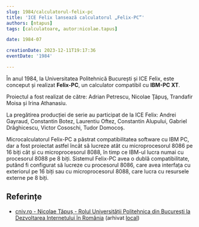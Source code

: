```yaml
---
slug: 1984/calculatorul-felix-pc
title: 'ICE Felix lansează calculatorul „Felix-PC”'
authors: [ntapus]
tags: [calculatoare, autor:nicolae.tapus]

date: 1984-07

creationDate: 2023-12-11T19:17:36
eventDate: '1984'

---
```


În anul 1984, la Universitatea Politehnică București și ICE Felix,
este conceput și realizat **Felix-PC**, un calculator compatibil
cu **IBM-PC XT**.

<!-- truncate -->

Proiectul a fost realizat de către: Adrian Petrescu, Nicolae Ţăpuş, Trandafir Moisa și Irina Athanasiu.

La pregătirea producției de serie au participat de la ICE Felix: Andrei Gayraud, Constantin Botez, Laurentiu Oftez, Constantin Alupului, Gabriel Drăghicescu, Victor Cososchi, Tudor Domocoș.

Microcalculatorul Felix-PC a păstrat compatibilitatea software cu IBM PC, dar a fost proiectat astfel încât să lucreze atât cu microprocesorul 8086 pe 16 biți cât și cu microprocesorul 8088, în timp ce IBM-ul lucra numai cu procesorul 8088 pe 8 biți. Sistemul Felix-PC avea o dublă compatibilitate, putând fi configurat să lucreze cu procesorul 8086, care avea interfața cu
exteriorul pe 16 biți sau cu microprocesorul 8088, care lucra cu resursele externe pe 8 biți.

## Referințe

- [cniv.ro - Nicolae Tăpuș - Rolul Universității Politehnica din București la Dezvoltarea Internetului în România](https://cniv.ro/documents/26/CNIV_Volum_Aniversar_2023_-_Versiune_Online_DPxioQg.pdf)  (arhivat [local](https://cronica-it.github.io/arhiva/))
